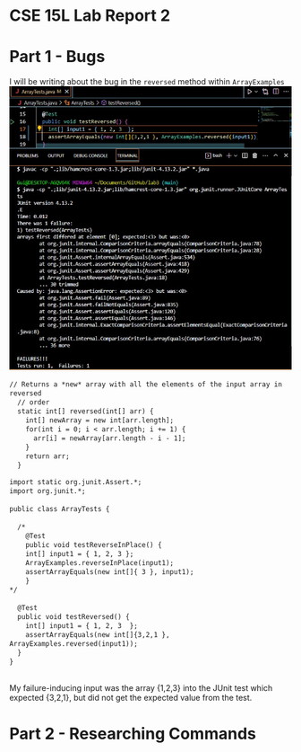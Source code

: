 # **CSE 15L Lab Report 2** 

# **Part 1 - Bugs** <br>
I will be writing about the bug in the ```reversed``` method within ```ArrayExamples``` <br>
![Image](failInput.jpg) <br>

```
// Returns a *new* array with all the elements of the input array in reversed
  // order
  static int[] reversed(int[] arr) {
    int[] newArray = new int[arr.length];
    for(int i = 0; i < arr.length; i += 1) {
      arr[i] = newArray[arr.length - i - 1];
    }
    return arr;
  }

```

```
import static org.junit.Assert.*;
import org.junit.*;

public class ArrayTests {

  /* 
	@Test 
	public void testReverseInPlace() {
    int[] input1 = { 1, 2, 3 };
    ArrayExamples.reverseInPlace(input1);
    assertArrayEquals(new int[]{ 3 }, input1);
	}
*/

  @Test
  public void testReversed() {
    int[] input1 = { 1, 2, 3  };
    assertArrayEquals(new int[]{3,2,1 }, ArrayExamples.reversed(input1));
  }
}
```
<br>
My failure-inducing input was the array {1,2,3} into the JUnit test which expected {3,2,1}, but did not get the expected value from the test.



# **Part 2 - Researching Commands** <br>
